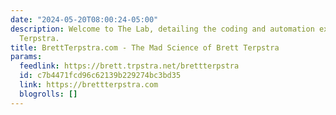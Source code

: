 ```yaml
---
date: "2024-05-20T08:00:24-05:00"
description: Welcome to The Lab, detailing the coding and automation exploits of Brett
  Terpstra.
title: BrettTerpstra.com - The Mad Science of Brett Terpstra
params:
  feedlink: https://brett.trpstra.net/brettterpstra
  id: c7b4471fcd96c62139b229274bc3bd35
  link: https://brettterpstra.com
  blogrolls: []
---
```

